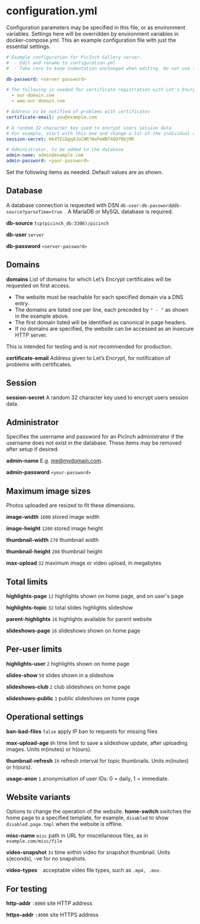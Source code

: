 # configuration.yml
Configuration parameters may be specified in this file, or as environment variables. Settings here will be overridden by environment variables in docker-compose.yml.
This an example configuration file with just the essential settings.  

```yml
# Example configuration for PicInch Gallery server.
#  - Edit and rename to configuration.yml
#  - Take care to keep indentation unchanged when editing. Do not use tabs.

db-password: <server password>

# The following is needed for certificate registration with Let's Encrypt domains:
  - our-domain.com
  - www.our-domain.com

# Address to be notified of problems with certificates
certificate-email: you@example.com

# A random 32 character key used to encrypt users session data
# For example, start with this one and change a lot of the individual characters.
session-secret: Hk4TEiDgq8JaCNR?WaPeWBf4QQYNUjMR

# Administrator, to be added to the database
admin-name: admin@example.com
admin-password: <your-password>
```

Set the following items as needed. Default values are as shown.
## Database
A database connection is requested with DSN `db-user:db-password@db-source?parseTime=true `. A MariaDB or MySQL database is required.

**db-source** `tcp(picinch_db:3306)/picinch`

**db-user** `server`

**db-password** `<server-password>`

## Domains
**domains** List of domains for which Let’s Encrypt certificates will be requested on first access.
- The website must be reachable for each specified domain via a DNS entry. 
- The domains are listed one per line, each preceded by `" - "` as shown in the example above.
- The first domain listed will be identified as canonical in page headers.
- If no domains are specified, the website can be accessed as an insecure HTTP server.

This is intended for testing and is not recommended for production.

**certificate-email** Address given to Let’s Encrypt, for notification of problems with certificates.

## Session
**session-secret** A random 32 character key used to encrypt users session data.

## Administrator
Specifies the username and password for an PicInch administrator if the username does not exist in the database. These items may be removed after setup if desired.

**admin-name** E.g. me@mydomain.com.

**admin-password** `<your-password>`

## Maximum image sizes
Photos uploaded are resized to fit these dimensions.

**image-width**  `1600` stored image width

**image-height** `1200` stored image height

**thumbnail-width** `278` thumbnail width

**thumbnail-height** `208` thumbnail height

**max-upload** `32` maximum image or video upload, in megabytes

## Total limits
**highlights-page** `12` highlights shown on home page, and on user's page

**highlights-topic** `32` total slides highlights slideshow

**parent-highlights** `16` highlights available for parent website

**slideshows-page** `16` slideshows shown on home page

## Per-user limits
**highlights-user** `2` highlights shown on home page

**slides-show** `50` slides shown in a slideshow

**slideshows-club** `2` club slideshows on home page

**slideshows-public** `1` public slideshows on home page

## Operational settings
**ban-bad-files** `false` apply IP ban to requests for missing files

**max-upload-age** `8h` time limit to save a slideshow update, after uploading images. Units m(inutes) or h(ours).

**thumbnail-refresh** `1h` refresh interval for topic thumbnails. Units m(inutes) or h(ours).

**usage-anon** `1` anonymisation of user IDs: 0 = daily, 1 = immediate.

## Website variants
Options to change the operation of the website.
**home-switch** switches the home page to a specified template, for example, `disabled` to show `disabled.page.tmpl` when the website is offline.

**misc-name** `misc` path in URL for miscellaneous files, as in `example.com/misc/file`

**video-snapshot** `3s` time within video for snapshot thumbnail. Units s(econds), -ve for no snapshots.

**video-types** ` ` acceptable video file types, such as `.mp4, .mov`.

## For testing
**http-addr** `:8000` site HTTP address

**https-addr** `:4000` site HTTPS address
